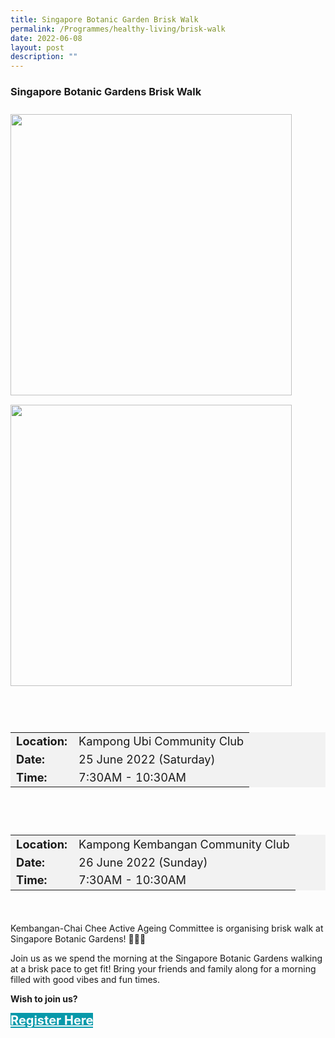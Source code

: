 ```yaml
---
title: Singapore Botanic Garden Brisk Walk
permalink: /Programmes/healthy-living/brisk-walk
date: 2022-06-08
layout: post
description: ""
---
```

### Singapore Botanic Gardens Brisk Walk ###

<div style="padding:10px 0 20px 0px;">
	<div style="display:inline-block; padding:0 15px 15px 0;"><img src="/images/Programmes%20(June%202022)/KUCC%20Briskwalk%20(1).png" style="width:450px; height:auto">
	</div>
	<div style="display:inline-block; padding:0 15px 15px 0;"><img src="/images/Programmes%20(June%202022)/KKCC%20Briskwalk%20(1).png" style="width:450px; height:auto">
	</div>
</div>

<div style="padding:20px 0 20px 0">
	<table  style="font-size:130%; background-color:#f2f2f2">
		<tbody>
			<tr>
				 <td><b>Location:</b></td><td>Kampong Ubi Community Club</td>
			</tr>
			<tr>
			 <td><b>Date:</b></td><td>25 June 2022 (Saturday)</td>
			</tr>
			<tr>
				<td> <b>Time:</b> </td><td>7:30AM - 10:30AM</td>
			</tr>
		</tbody>
	</table>
</div>

<div style="padding:20px 0 20px 0">
	<table  style="font-size:130%; background-color:#f2f2f2">
		<tbody>
			<tr>
				 <td><b>Location:</b></td><td>Kampong Kembangan Community Club</td>
			</tr>
			<tr>
			 <td><b>Date:</b></td><td>26 June 2022 (Sunday)</td>
			</tr>
			<tr>
				<td> <b>Time:</b> </td><td>7:30AM - 10:30AM</td>
			</tr>
		</tbody>
	</table>
</div>

<div>
	<p>
Kembangan-Chai Chee Active Ageing Committee is organising brisk walk at Singapore Botanic Gardens! 🌸🌺🌼</p>
	<p>Join us as we spend the morning at the Singapore Botanic Gardens walking at a brisk pace to get fit! Bring your friends and family along for a morning filled with good vibes and fun times.</p>
</div>

<p><b>Wish to join us?</b></p>
<div>
	<a href="http://www.go.gov.sg/Kkccfamilyfunwalk " style="font-size:20px; width:35%; height:60px; background-color:#0899AA; color:white" class="bp-button"><b>Register Here</b></a>
</div>